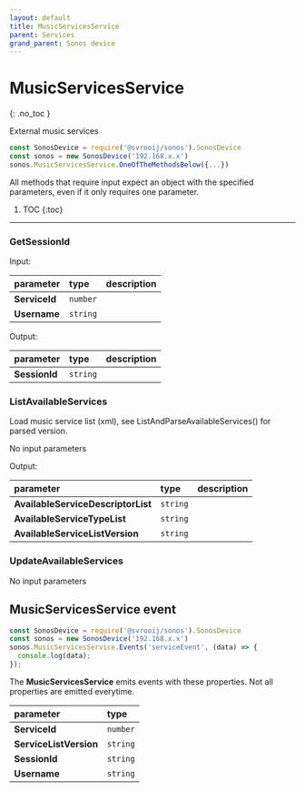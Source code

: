 ```yaml
---
layout: default
title: MusicServicesService
parent: Services
grand_parent: Sonos device
---
```

# MusicServicesService
{: .no_toc }

External music services

```js
const SonosDevice = require('@svrooij/sonos').SonosDevice
const sonos = new SonosDevice('192.168.x.x')
sonos.MusicServicesService.OneOfTheMethodsBelow({...})
```

All methods that require input expect an object with the specified parameters, even if it only requires one parameter.

1. TOC
{:toc}

---

### GetSessionId

Input:

| parameter | type | description |
|:----------|:-----|:------------|
| **ServiceId** | `number` |  |
| **Username** | `string` |  |

Output:

| parameter | type | description |
|:----------|:-----|:------------|
| **SessionId** | `string` |  |

### ListAvailableServices

Load music service list (xml), see ListAndParseAvailableServices() for parsed version.

No input parameters

Output:

| parameter | type | description |
|:----------|:-----|:------------|
| **AvailableServiceDescriptorList** | `string` |  |
| **AvailableServiceTypeList** | `string` |  |
| **AvailableServiceListVersion** | `string` |  |

### UpdateAvailableServices

No input parameters

## MusicServicesService event

```js
const SonosDevice = require('@svrooij/sonos').SonosDevice
const sonos = new SonosDevice('192.168.x.x')
sonos.MusicServicesService.Events('serviceEvent', (data) => {
  console.log(data);
});
```

The **MusicServicesService** emits events with these properties. Not all properties are emitted everytime.

| parameter | type |
|:----------|:-----|
| **ServiceId** | `number` |
| **ServiceListVersion** | `string` |
| **SessionId** | `string` |
| **Username** | `string` |
